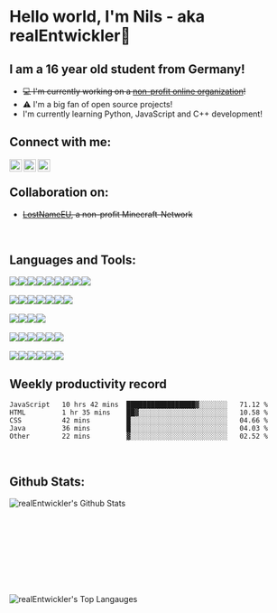 # Hello world, I'm Nils - aka realEntwickler👋

## I am a 16 year old student from Germany!

- ~~💻 I'm currently working on a [non-profit online organization][lostnameweb]!~~
- ⚠ I'm a big fan of open source projects!
- I'm currently learning Python, JavaScript and C++ development!

## Connect with me:

[<img align="left" alt="realEntwickler | Twitter" width="22px" src="https://cdn.jsdelivr.net/npm/simple-icons@v3/icons/twitter.svg" />][twitter] 
[<img align="left" alt="realEntwickler | Instagram" width="22px" src="https://cdn.jsdelivr.net/npm/simple-icons@v3/icons/instagram.svg" />][instagram]
[<img align="left" alt="realEntwickler | Github" width="22px" src="https://cdn.jsdelivr.net/npm/simple-icons@v3/icons/github.svg" />][github] 

<br>

## Collaboration on:

- ~~[LostNameEU][lostnameweb], a non-profit Minecraft-Network~~
<br>

## Languages and Tools:


<img src="https://img.shields.io/badge/java-007396.svg?&style=for-the-badge&logo=java&logoColor=white"/><img src="https://img.shields.io/badge/Kotlin-FD7E51.svg?&style=for-the-badge&logo=kotlin&logoColor=white"/><img src="https://img.shields.io/badge/python-319440.svg?&style=for-the-badge&logo=python&logoColor=white"/><img src="https://img.shields.io/badge/maven-C71A36.svg?&style=for-the-badge&logo=apache%20maven&logoColor=white"/><img src="https://img.shields.io/badge/mysql-4479A1.svg?&style=for-the-badge&logo=mysql&logoColor=white"/><img src="https://img.shields.io/badge/mariadb-003545.svg?&style=for-the-badge&logo=mariadb&logoColor=white"/><img src="https://img.shields.io/badge/-MongoDB-13aa52?style=for-the-badge&logo=mongodb&logoColor=white"/><img src="https://img.shields.io/badge/JavaScript-F5DD1B?style=for-the-badge&logo=javascript&logoColor=white"/><img src="https://img.shields.io/badge/HTML-E54C21.svg?&style=for-the-badge"/>
<br>
<br>
<img src="https://img.shields.io/badge/IntelliJ%20IDEA-2071E6?style=for-the-badge&logo=intellij%20idea&logoColor=white"/><img src="https://img.shields.io/badge/PHPStorm-F62F88?style=for-the-badge&logo=phpstorm&logoColor=white"/><img src="https://img.shields.io/badge/PyCharm-20D088?style=for-the-badge&logo=pycharm&logoColor=white"/><img src="https://img.shields.io/badge/WebStorm-02C6D1?style=for-the-badge&logo=webstorm&logoColor=white"/><img src="https://img.shields.io/badge/GitKraken-138F84?style=for-the-badge&logo=gitkraken&logoColor=white"/><img src="https://img.shields.io/badge/visual%20studio%20code-007ACC.svg?&style=for-the-badge&logo=visual%20studio%20code&logoColor=white"/><img src="https://img.shields.io/badge/atom-0aa372.svg?&style=for-the-badge&logo=atom&logoColor=white"/>
<br>
<br>
<img src="https://img.shields.io/badge/git-F05032.svg?&style=for-the-badge&logo=git&logoColor=white"/><img src="https://img.shields.io/badge/gitlab%20-FCA121.svg?&style=for-the-badge&logo=gitlab&logoColor=white"/><img src="https://img.shields.io/badge/github%20-181717.svg?&style=for-the-badge&logo=github&logoColor=white"/><img src="https://img.shields.io/badge/gitea%20-5E9527.svg?&style=for-the-badge&logo=gitea&logoColor=white"/>
<br>
<br>
<img src="https://img.shields.io/badge/Vivaldi-E63737?style=for-the-badge&logo=vivaldi&logoColor=white"/><img src="https://img.shields.io/badge/Slack-2EB67D?style=for-the-badge&logo=slack&logoColor=white"/><img src="https://img.shields.io/badge/Spotify-1ED760?style=for-the-badge&logo=spotify&logoColor=white"/><img src="https://img.shields.io/badge/TeamSpeak 3-172E4A?style=for-the-badge&logo=teamspeak&logoColor=white"/><img src="https://img.shields.io/badge/TeamSpeak 5-269CCA?style=for-the-badge&logo=teamspeak&logoColor=white"/><img src="https://img.shields.io/badge/Adobe-FF0400?style=for-the-badge&logo=adobe&logoColor=white"/>
<br>
<br>
<img src="https://img.shields.io/badge/Microsoft Outlook-27A2E3.svg?&style=for-the-badge&logo=microsoft%20outlook&logoColor=white"/><img src="https://img.shields.io/badge/Microsoft Access-881421.svg?&style=for-the-badge&logo=microsoft%20access&logoColor=white"/><img src="https://img.shields.io/badge/Microsoft Word-185ABD.svg?&style=for-the-badge&logo=microsoft%20word&logoColor=white"/><img src="https://img.shields.io/badge/Microsoft Excel-107C41.svg?&style=for-the-badge&logo=microsoft%20word&logoColor=white"/><img src="https://img.shields.io/badge/Microsoft PowerPoint-C43E1C.svg?&style=for-the-badge&logo=microsoft%20powerpoint&logoColor=white"/><img src="https://img.shields.io/badge/Microsoft OneNote-7317A6.svg?&style=for-the-badge&logo=microsoft%20onenote&logoColor=white"/>
<br>

## Weekly productivity record

<!--START_SECTION:waka-->
```text
JavaScript   10 hrs 42 mins  █████████████████▓░░░░░░░   71.12 % 
HTML         1 hr 35 mins    ██▓░░░░░░░░░░░░░░░░░░░░░░   10.58 % 
CSS          42 mins         █░░░░░░░░░░░░░░░░░░░░░░░░   04.66 % 
Java         36 mins         █░░░░░░░░░░░░░░░░░░░░░░░░   04.03 % 
Other        22 mins         ▓░░░░░░░░░░░░░░░░░░░░░░░░   02.52 % 
```
<!--END_SECTION:waka-->
<br>

## Github Stats:
<img align="left" alt="realEntwickler's Github Stats" src="https://github-readme-stats.vercel.app/api?username=realEntwickler&show_icons=true&hide_border=true">
  <br>
  <br>
  <br>
  <br>
  <br>
  <br>
  <br>
  <br>
  <br>
  <br>
<img align="left" alt="realEntwickler's Top Langauges" src="https://github-readme-stats.vercel.app/api/top-langs/?username=realEntwickler">

[lostnameweb]: https://lostname.eu/
[twitter]: https://twitter.com/realEntwickler
[instagram]: https://instagram.com/realEntwickler
[telegram]: https://t.me/realEntwickler
[gitlab]: https://gitlab.com/realEntwickler
[github]: https://github.com/realEntwickler
